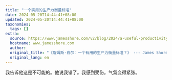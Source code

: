 ```yaml
---
title: "一个实用的生产力衡量标准"
date: 2024-05-20T14:44:41+08:00
updated: 2024-05-20T14:44:41+08:00
taxonomies:
  tags: []
extra:
  source: https://www.jamesshore.com/v2/blog/2024/a-useful-productivity-measure
  hostname: www.jamesshore.com
  author: 
  original_title: "《詹姆斯·肖尔：一个有用的生产力衡量标准？》 --- James Shore: A Useful Productivity Measure?"
  original_lang: en
---
```


我告诉他这是不可能的。他说我错了。我感到受伤。气氛变得紧张。
